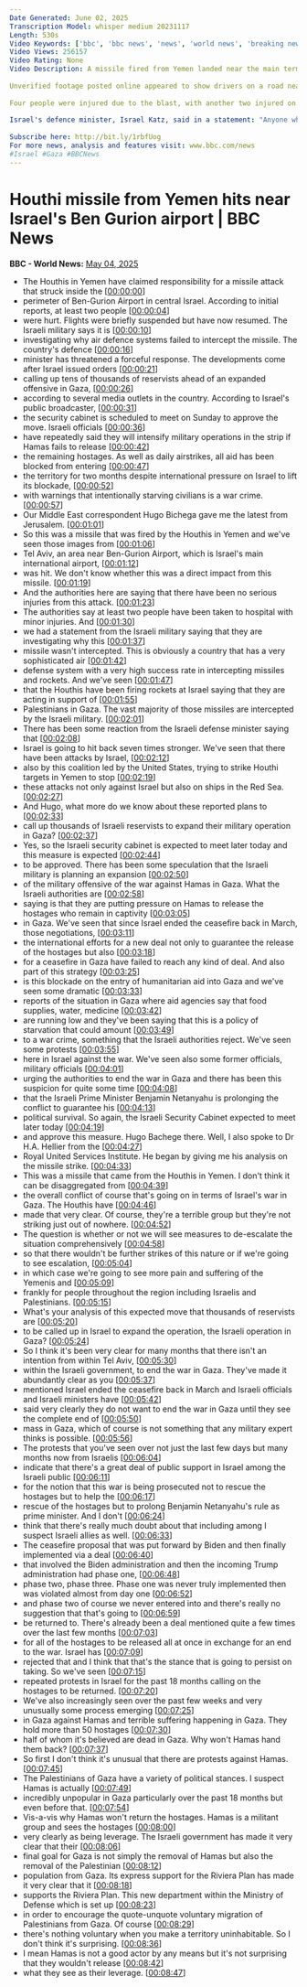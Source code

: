 ```yaml
---
Date Generated: June 02, 2025
Transcription Model: whisper medium 20231117
Length: 530s
Video Keywords: ['bbc', 'bbc news', 'news', 'world news', 'breaking news', 'us news', 'world', 'america', 'usa', 'usa news', 'india news']
Video Views: 256157
Video Rating: None
Video Description: A missile fired from Yemen landed near the main terminal of Israel's Ben Gurion airport on Sunday morning, Israeli authorities said.
 
Unverified footage posted online appeared to show drivers on a road nearby pulled over to take cover as a projectile lands, creating a plume of black smoke near the airport, which is on the outskirts of Tel Aviv.
 
Four people were injured due to the blast, with another two injured on their way to a shelter, Israeli media reported, citing emergency services.
 
Israel's defence minister, Israel Katz, said in a statement: "Anyone who hits us, we will hit them seven times stronger".
 
Subscribe here: http://bit.ly/1rbfUog
For more news, analysis and features visit: www.bbc.com/news 
#Israel #Gaza #BBCNews
---
```


# Houthi missile from Yemen hits near Israel's Ben Gurion airport | BBC News
**BBC - World News:** [May 04, 2025](https://www.youtube.com/watch?v=_iKalAm19g0)
*  The Houthis in Yemen have claimed responsibility for a missile attack that struck inside the [[00:00:00](https://www.youtube.com/watch?v=_iKalAm19g0&t=0.0s)]
*  perimeter of Ben-Gurion Airport in central Israel. According to initial reports, at least two people [[00:00:04](https://www.youtube.com/watch?v=_iKalAm19g0&t=4.8s)]
*  were hurt. Flights were briefly suspended but have now resumed. The Israeli military says it is [[00:00:10](https://www.youtube.com/watch?v=_iKalAm19g0&t=10.72s)]
*  investigating why air defence systems failed to intercept the missile. The country's defence [[00:00:16](https://www.youtube.com/watch?v=_iKalAm19g0&t=16.240000000000002s)]
*  minister has threatened a forceful response. The developments come after Israel issued orders [[00:00:21](https://www.youtube.com/watch?v=_iKalAm19g0&t=21.6s)]
*  calling up tens of thousands of reservists ahead of an expanded offensive in Gaza, [[00:00:26](https://www.youtube.com/watch?v=_iKalAm19g0&t=26.959999999999997s)]
*  according to several media outlets in the country. According to Israel's public broadcaster, [[00:00:31](https://www.youtube.com/watch?v=_iKalAm19g0&t=31.759999999999998s)]
*  the security cabinet is scheduled to meet on Sunday to approve the move. Israeli officials [[00:00:36](https://www.youtube.com/watch?v=_iKalAm19g0&t=36.879999999999995s)]
*  have repeatedly said they will intensify military operations in the strip if Hamas fails to release [[00:00:42](https://www.youtube.com/watch?v=_iKalAm19g0&t=42.16s)]
*  the remaining hostages. As well as daily airstrikes, all aid has been blocked from entering [[00:00:47](https://www.youtube.com/watch?v=_iKalAm19g0&t=47.36s)]
*  the territory for two months despite international pressure on Israel to lift its blockade, [[00:00:52](https://www.youtube.com/watch?v=_iKalAm19g0&t=52.63999999999999s)]
*  with warnings that intentionally starving civilians is a war crime. [[00:00:57](https://www.youtube.com/watch?v=_iKalAm19g0&t=57.68s)]
*  Our Middle East correspondent Hugo Bichega gave me the latest from Jerusalem. [[00:01:01](https://www.youtube.com/watch?v=_iKalAm19g0&t=61.76s)]
*  So this was a missile that was fired by the Houthis in Yemen and we've seen those images from [[00:01:06](https://www.youtube.com/watch?v=_iKalAm19g0&t=66.64s)]
*  Tel Aviv, an area near Ben-Gurion Airport, which is Israel's main international airport, [[00:01:12](https://www.youtube.com/watch?v=_iKalAm19g0&t=72.56s)]
*  was hit. We don't know whether this was a direct impact from this missile. [[00:01:19](https://www.youtube.com/watch?v=_iKalAm19g0&t=79.28s)]
*  And the authorities here are saying that there have been no serious injuries from this attack. [[00:01:23](https://www.youtube.com/watch?v=_iKalAm19g0&t=83.44s)]
*  The authorities say at least two people have been taken to hospital with minor injuries. And [[00:01:30](https://www.youtube.com/watch?v=_iKalAm19g0&t=90.88s)]
*  we had a statement from the Israeli military saying that they are investigating why this [[00:01:37](https://www.youtube.com/watch?v=_iKalAm19g0&t=97.44s)]
*  missile wasn't intercepted. This is obviously a country that has a very sophisticated air [[00:01:42](https://www.youtube.com/watch?v=_iKalAm19g0&t=102.16s)]
*  defense system with a very high success rate in intercepting missiles and rockets. And we've seen [[00:01:47](https://www.youtube.com/watch?v=_iKalAm19g0&t=107.92s)]
*  that the Houthis have been firing rockets at Israel saying that they are acting in support of [[00:01:55](https://www.youtube.com/watch?v=_iKalAm19g0&t=115.84s)]
*  Palestinians in Gaza. The vast majority of those missiles are intercepted by the Israeli military. [[00:02:01](https://www.youtube.com/watch?v=_iKalAm19g0&t=121.28s)]
*  There has been some reaction from the Israeli defense minister saying that [[00:02:08](https://www.youtube.com/watch?v=_iKalAm19g0&t=128.4s)]
*  Israel is going to hit back seven times stronger. We've seen that there have been attacks by Israel, [[00:02:12](https://www.youtube.com/watch?v=_iKalAm19g0&t=132.56s)]
*  also by this coalition led by the United States, trying to strike Houthi targets in Yemen to stop [[00:02:19](https://www.youtube.com/watch?v=_iKalAm19g0&t=139.28s)]
*  these attacks not only against Israel but also on ships in the Red Sea. [[00:02:27](https://www.youtube.com/watch?v=_iKalAm19g0&t=147.20000000000002s)]
*  And Hugo, what more do we know about these reported plans to [[00:02:33](https://www.youtube.com/watch?v=_iKalAm19g0&t=153.67999999999998s)]
*  call up thousands of Israeli reservists to expand their military operation in Gaza? [[00:02:37](https://www.youtube.com/watch?v=_iKalAm19g0&t=157.35999999999999s)]
*  Yes, so the Israeli security cabinet is expected to meet later today and this measure is expected [[00:02:44](https://www.youtube.com/watch?v=_iKalAm19g0&t=164.07999999999998s)]
*  to be approved. There has been some speculation that the Israeli military is planning an expansion [[00:02:50](https://www.youtube.com/watch?v=_iKalAm19g0&t=170.07999999999998s)]
*  of the military offensive of the war against Hamas in Gaza. What the Israeli authorities are [[00:02:58](https://www.youtube.com/watch?v=_iKalAm19g0&t=178.16s)]
*  saying is that they are putting pressure on Hamas to release the hostages who remain in captivity [[00:03:05](https://www.youtube.com/watch?v=_iKalAm19g0&t=185.04s)]
*  in Gaza. We've seen that since Israel ended the ceasefire back in March, those negotiations, [[00:03:11](https://www.youtube.com/watch?v=_iKalAm19g0&t=191.6s)]
*  the international efforts for a new deal not only to guarantee the release of the hostages but also [[00:03:18](https://www.youtube.com/watch?v=_iKalAm19g0&t=198.8s)]
*  for a ceasefire in Gaza have failed to reach any kind of deal. And also part of this strategy [[00:03:25](https://www.youtube.com/watch?v=_iKalAm19g0&t=205.52s)]
*  is this blockade on the entry of humanitarian aid into Gaza and we've seen some dramatic [[00:03:33](https://www.youtube.com/watch?v=_iKalAm19g0&t=213.84s)]
*  reports of the situation in Gaza where aid agencies say that food supplies, water, medicine [[00:03:42](https://www.youtube.com/watch?v=_iKalAm19g0&t=222.48000000000002s)]
*  are running low and they've been saying that this is a policy of starvation that could amount [[00:03:49](https://www.youtube.com/watch?v=_iKalAm19g0&t=229.76000000000002s)]
*  to a war crime, something that the Israeli authorities reject. We've seen some protests [[00:03:55](https://www.youtube.com/watch?v=_iKalAm19g0&t=235.20000000000002s)]
*  here in Israel against the war. We've seen also some former officials, military officials [[00:04:01](https://www.youtube.com/watch?v=_iKalAm19g0&t=241.04000000000002s)]
*  urging the authorities to end the war in Gaza and there has been this suspicion for quite some time [[00:04:08](https://www.youtube.com/watch?v=_iKalAm19g0&t=248.56s)]
*  that the Israeli Prime Minister Benjamin Netanyahu is prolonging the conflict to guarantee his [[00:04:13](https://www.youtube.com/watch?v=_iKalAm19g0&t=253.84s)]
*  political survival. So again, the Israeli Security Cabinet expected to meet later today [[00:04:19](https://www.youtube.com/watch?v=_iKalAm19g0&t=259.91999999999996s)]
*  and approve this measure. Hugo Bachege there. Well, I also spoke to Dr H.A. Hellier from the [[00:04:27](https://www.youtube.com/watch?v=_iKalAm19g0&t=267.59999999999997s)]
*  Royal United Services Institute. He began by giving me his analysis on the missile strike. [[00:04:33](https://www.youtube.com/watch?v=_iKalAm19g0&t=273.12s)]
*  This was a missile that came from the Houthis in Yemen. I don't think it can be disaggregated from [[00:04:39](https://www.youtube.com/watch?v=_iKalAm19g0&t=279.44s)]
*  the overall conflict of course that's going on in terms of Israel's war in Gaza. The Houthis have [[00:04:46](https://www.youtube.com/watch?v=_iKalAm19g0&t=286.24s)]
*  made that very clear. Of course, they're a terrible group but they're not striking just out of nowhere. [[00:04:52](https://www.youtube.com/watch?v=_iKalAm19g0&t=292.32s)]
*  The question is whether or not we will see measures to de-escalate the situation comprehensively [[00:04:58](https://www.youtube.com/watch?v=_iKalAm19g0&t=298.88s)]
*  so that there wouldn't be further strikes of this nature or if we're going to see escalation, [[00:05:04](https://www.youtube.com/watch?v=_iKalAm19g0&t=304.64s)]
*  in which case we're going to see more pain and suffering of the Yemenis and [[00:05:09](https://www.youtube.com/watch?v=_iKalAm19g0&t=309.28s)]
*  frankly for people throughout the region including Israelis and Palestinians. [[00:05:15](https://www.youtube.com/watch?v=_iKalAm19g0&t=315.91999999999996s)]
*  What's your analysis of this expected move that thousands of reservists are [[00:05:20](https://www.youtube.com/watch?v=_iKalAm19g0&t=320.15999999999997s)]
*  to be called up in Israel to expand the operation, the Israeli operation in Gaza? [[00:05:24](https://www.youtube.com/watch?v=_iKalAm19g0&t=324.79999999999995s)]
*  So I think it's been very clear for many months that there isn't an intention from within Tel Aviv, [[00:05:30](https://www.youtube.com/watch?v=_iKalAm19g0&t=330.40000000000003s)]
*  within the Israeli government, to end the war in Gaza. They've made it abundantly clear as you [[00:05:37](https://www.youtube.com/watch?v=_iKalAm19g0&t=337.2s)]
*  mentioned Israel ended the ceasefire back in March and Israeli officials and Israeli ministers have [[00:05:42](https://www.youtube.com/watch?v=_iKalAm19g0&t=342.72s)]
*  said very clearly they do not want to end the war in Gaza until they see the complete end of [[00:05:50](https://www.youtube.com/watch?v=_iKalAm19g0&t=350.24s)]
*  mass in Gaza, which of course is not something that any military expert thinks is possible. [[00:05:56](https://www.youtube.com/watch?v=_iKalAm19g0&t=356.88s)]
*  The protests that you've seen over not just the last few days but many months now from Israelis [[00:06:04](https://www.youtube.com/watch?v=_iKalAm19g0&t=364.32s)]
*  indicate that there's a great deal of public support in Israel among the Israeli public [[00:06:11](https://www.youtube.com/watch?v=_iKalAm19g0&t=371.84s)]
*  for the notion that this war is being prosecuted not to rescue the hostages but to help the [[00:06:17](https://www.youtube.com/watch?v=_iKalAm19g0&t=377.2s)]
*  rescue of the hostages but to prolong Benjamin Netanyahu's rule as prime minister. And I don't [[00:06:24](https://www.youtube.com/watch?v=_iKalAm19g0&t=384.8s)]
*  think that there's really much doubt about that including among I suspect Israeli allies as well. [[00:06:33](https://www.youtube.com/watch?v=_iKalAm19g0&t=393.2s)]
*  The ceasefire proposal that was put forward by Biden and then finally implemented via a deal [[00:06:40](https://www.youtube.com/watch?v=_iKalAm19g0&t=400.40000000000003s)]
*  that involved the Biden administration and then the incoming Trump administration had phase one, [[00:06:48](https://www.youtube.com/watch?v=_iKalAm19g0&t=408.0s)]
*  phase two, phase three. Phase one was never truly implemented then was violated almost from day one [[00:06:52](https://www.youtube.com/watch?v=_iKalAm19g0&t=412.56s)]
*  and phase two of course we never entered into and there's really no suggestion that that's going to [[00:06:59](https://www.youtube.com/watch?v=_iKalAm19g0&t=419.2s)]
*  be returned to. There's already been a deal mentioned quite a few times over the last few months [[00:07:03](https://www.youtube.com/watch?v=_iKalAm19g0&t=423.76s)]
*  for all of the hostages to be released all at once in exchange for an end to the war. Israel has [[00:07:09](https://www.youtube.com/watch?v=_iKalAm19g0&t=429.2s)]
*  rejected that and I think that that's the stance that is going to persist on taking. So we've seen [[00:07:15](https://www.youtube.com/watch?v=_iKalAm19g0&t=435.44s)]
*  repeated protests in Israel for the past 18 months calling on the hostages to be returned. [[00:07:20](https://www.youtube.com/watch?v=_iKalAm19g0&t=440.96s)]
*  We've also increasingly seen over the past few weeks and very unusually some process emerging [[00:07:25](https://www.youtube.com/watch?v=_iKalAm19g0&t=445.2s)]
*  in Gaza against Hamas and terrible suffering happening in Gaza. They hold more than 50 hostages [[00:07:30](https://www.youtube.com/watch?v=_iKalAm19g0&t=450.4s)]
*  half of whom it's believed are dead in Gaza. Why won't Hamas hand them back? [[00:07:37](https://www.youtube.com/watch?v=_iKalAm19g0&t=457.12s)]
*  So first I don't think it's unusual that there are protests against Hamas. [[00:07:45](https://www.youtube.com/watch?v=_iKalAm19g0&t=465.35999999999996s)]
*  The Palestinians of Gaza have a variety of political stances. I suspect Hamas is actually [[00:07:49](https://www.youtube.com/watch?v=_iKalAm19g0&t=469.28000000000003s)]
*  incredibly unpopular in Gaza particularly over the past 18 months but even before that. [[00:07:54](https://www.youtube.com/watch?v=_iKalAm19g0&t=474.96s)]
*  Vis-a-vis why Hamas won't return the hostages. Hamas is a militant group and sees the hostages [[00:08:00](https://www.youtube.com/watch?v=_iKalAm19g0&t=480.4s)]
*  very clearly as being leverage. The Israeli government has made it very clear that their [[00:08:06](https://www.youtube.com/watch?v=_iKalAm19g0&t=486.88s)]
*  final goal for Gaza is not simply the removal of Hamas but also the removal of the Palestinian [[00:08:12](https://www.youtube.com/watch?v=_iKalAm19g0&t=492.32s)]
*  population from Gaza. Its express support for the Riviera Plan has made it very clear that it [[00:08:18](https://www.youtube.com/watch?v=_iKalAm19g0&t=498.24s)]
*  supports the Riviera Plan. This new department within the Ministry of Defense which is set up [[00:08:23](https://www.youtube.com/watch?v=_iKalAm19g0&t=503.84000000000003s)]
*  in order to encourage the quote-unquote voluntary migration of Palestinians from Gaza. Of course [[00:08:29](https://www.youtube.com/watch?v=_iKalAm19g0&t=509.44s)]
*  there's nothing voluntary when you make a territory uninhabitable. So I don't think it's surprising. [[00:08:36](https://www.youtube.com/watch?v=_iKalAm19g0&t=516.5600000000001s)]
*  I mean Hamas is not a good actor by any means but it's not surprising that they wouldn't release [[00:08:42](https://www.youtube.com/watch?v=_iKalAm19g0&t=522.16s)]
*  what they see as their leverage. [[00:08:47](https://www.youtube.com/watch?v=_iKalAm19g0&t=527.84s)]
